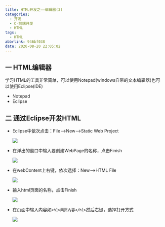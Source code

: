 ```yaml
---
title: HTML开发之——编辑器(3)
categories:
  - 开发
  - C-前端开发
  - HTML
tags:
  - HTML
abbrlink: 946bf038
date: 2020-08-20 22:05:02
---
```

## 一 HTML编辑器

学习HTML的工具非常简单，可以使用Notepad(windows自带的文本编辑器)也可以使用Eclipse(IDE)

* Notepad
* Eclipse

<!--more-->

## 二 通过Eclipse开发HTML

* Eclipse中依次点击：File——>New——>Static Web Project

  ![][1]
  
* 在弹出的窗口中输入要创建WebPage的名称，点击Finish

  ![][2]
  
* 在webContent上右键，依次选择：New——>HTML File

  ![][3]
  
* 输入html页面的名称，点击Finish

  ![][4]

* 在页面中输入内容如`<h1>网页内容</h1>`然后右键，选择打开方式

  ![][5]



[1]:https://cdn.jsdelivr.net/gh/PGzxc/CDN@master/blog-image/html-eclipse-new-static-web-project.png
[2]:https://cdn.jsdelivr.net/gh/PGzxc/CDN@master/blog-image/html-eclipse-project-webpage.png
[3]:https://cdn.jsdelivr.net/gh/PGzxc/CDN@master/blog-image/html-eclipse-new-html-file.png
[4]:https://cdn.jsdelivr.net/gh/PGzxc/CDN@master/blog-image/html-eclipse-webcontent-filename.png
[5]:https://cdn.jsdelivr.net/gh/PGzxc/CDN@master/blog-image/html-eclipse-webpage-open.png